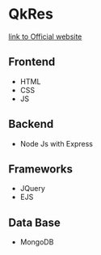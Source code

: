 # QkRes
<a href="https://qkres.com" > link to Official website </a>
## Frontend 

<ul>
<li>HTML</li>
<li>CSS</li>
<li>JS</li>
</ul>

## Backend

<ul>
<li>Node Js with Express</li>
</ul>

## Frameworks


<ul>
<li>JQuery</li>
<li>EJS</li>
</ul>

## Data Base 

<ul>
<li>MongoDB</li>
</ul>
